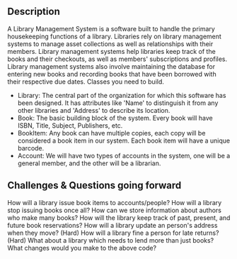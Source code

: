## Description
A Library Management System is a software built to handle the primary housekeeping functions of a library. Libraries rely on library management systems to manage asset collections as well as relationships with their members. Library management systems help libraries keep track of the books and their checkouts, as well as members' subscriptions and profiles.
Library management systems also involve maintaining the database for entering new books and recording books that have been borrowed with their respective due dates.
Classes you need to build.
- Library: The central part of the organization for which this software has been designed. It has attributes like 'Name' to distinguish it from any other libraries and 'Address' to describe its location.
- Book: The basic building block of the system. Every book will have ISBN, Title, Subject, Publishers, etc.
- BookItem: Any book can have multiple copies, each copy will be considered a book item in our system. Each book item will have a unique barcode.
- Account: We will have two types of accounts in the system, one will be a general member, and the other will be a librarian.

## Challenges & Questions going forward
How will a library issue book items to accounts/people?
How will a library stop issuing books once all?
How can we store information about authors who make many books?
How will the library keep track of past, present, and future book reservations?
How will a library update an person's address when they move?
(Hard) How will a library fine a person for late returns?
(Hard) What about a library which needs to lend more than just books? What changes would you make to the above code?
